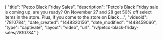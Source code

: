 {
    "title": "Petco Black Friday Sales",
    "description": "Petco's Black Friday sale is coming up, are you ready? On November 27 and 28 get 50% off select items in the store. Plus, if you come to the store on Black ...",
    "videoid": "7810784",
    "date_created": "1448320156",
    "date_modified": "1448459066",
    "type": "captivate",
    "layout": "video",
    "url": "\/v\/petco-black-friday-sales\/7810784"
}